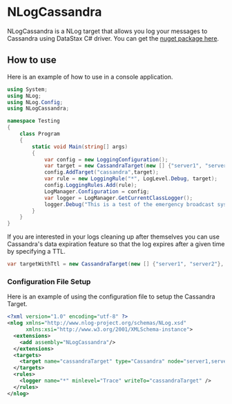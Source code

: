 # NLogCassandra #

NLogCassandra is a NLog target that allows you log your messages to Cassandra using DataStax C# driver. You can get the [nuget package here](https://www.nuget.org/packages/NLogCassandra/).


## How to use ##

Here is an example of how to use in a console application.

```csharp
using System;
using NLog;
using NLog.Config;
using NLogCassandra;

namespace Testing
{
	class Program
    {
    	static void Main(string[] args)
        {
	        var config = new LoggingConfiguration();
            var target = new CassandraTarget(new [] {"server1", "server2"}, "yourkeyspace", 2, "yourcolumnfamily");
            config.AddTarget("cassandra",target);
            var rule = new LoggingRule("*", LogLevel.Debug, target);
			config.LoggingRules.Add(rule);
            LogManager.Configuration = config;
            var logger = LogManager.GetCurrentClassLogger();
            logger.Debug("This is a test of the emergency broadcast system");
        }
    }
}
```

If you are interested in your logs cleaning up after themselves you can use Cassandra's data expiration feature so that the log expires after a given time by specifying a TTL.

```csharp 
var targetWithTtl = new CassandraTarget(new [] {"server1", "server2"}, "yourkeyspace", 2, "yourcolumnfamily", 600);
```

### Configuration File Setup ###

Here is an example of using the configuration file to setup the Cassandra Target.

```xml
<?xml version="1.0" encoding="utf-8" ?>  
<nlog xmlns="http://www.nlog-project.org/schemas/NLog.xsd"  
      xmlns:xsi="http://www.w3.org/2001/XMLSchema-instance">
  <extensions>
    <add assembly="NLogCassandra"/>
  </extensions>
  <targets>
    <target name="cassandraTarget" type="Cassandra" node="server1,server2" keyspace="yourkeyspace" columnfamily="yourcolumnfamily" replication="2" ttl="600"/>
  </targets>
  <rules>
    <logger name="*" minlevel="Trace" writeTo="cassandraTarget" />
  </rules>
</nlog>  
```
